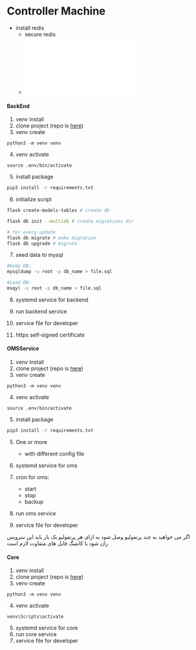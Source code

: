 # Controller Machine
- install redis 
  - secure redis
  - ![config redis](./redis.conf)

#### BackEnd
1. venv install
2. clone project (repo is [here](./index.md#components))
3. venv create
```shell
python3 -m venv venv
```
4.  venv activate
```shell
source .env/bin/activate
```

5. install package
```sh
pip3 install -r requirements.txt
```

6. initialize script
```sh
flask create-models-tables # create db 

flask db init --multidb # create migrations dir

# for every update
flask db migrate # make migration
flask db upgrade # migrate
```

7. seed data to mysql
```sh
#Dump DB:
mysqldump -u root -p db_name > file.sql

#Load DB:
msqyl -u root -p db_name < file.sql
```

8. systemd service for backend
9. run backend service
10.  service file for developer

11.   https self-signed certificate

#### OMSService
1. venv install
2. clone project (repo is [here](./index.md#components))
3. venv create
```shell
python3 -m venv venv
```
4.  venv activate
```shell
source .env/bin/activate
```

5. install package
```sh
pip3 install -r requirements.txt
```
5. One or more
    - with different config file
6. systemd service for oms
7. cron for oms:
    - start
    - stop
    - backup

8. run oms service
9. service file for developer

اگر می خواهید به چند پرتفولیو وصل شود به ازای هر پرتفولیو یک بار باید این سرویس ران شود با کانفیگ فایل های متفاوت لازم است

#### Core
1. venv install
2. clone project (repo is [here](./index.md#components))
3. venv create

```shell
python3 -m venv venv
```

4. venv activate

```shell
venv\Scripts\activate
```

5. systemd service for core
6. run core service
7. service file for developer
